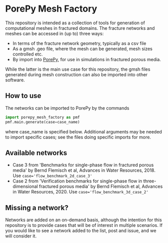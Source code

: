 # PorePy Mesh Factory
This repository is intended as a collection of tools for generation of computational meshes in fractured domains. The fracture networks and meshes can be accessed in (up to) three ways:
* In terms of the fracture network geometry, typically as a csv file
* As a gmsh .geo file, where the mesh can be generated, mesh sizes controlled etc.
* By import into [PorePy](https://github.com/pmgbergen/porepy), for use in simulations in fractured porous media.

While the latter is the main use case for this repository, the gmsh files generated during mesh construction can also be imported into other software.


## How to use
The networks can be imported to PorePy by the commands

```python
import porepy_mesh_factory as pmf
pmf.main.generate(case=case_name)
```

where case_name is specified below. Additional arguments may be needed to import specific cases; see the files doing specific imports for more.

## Available networks

* Case 3 from 'Benchmarks for single-phase flow in fractured porous media' by Bernd Flemisch et al, Advances in Water Resources, 2018. Use `case='flow_benchmark_2d_case_3'`
* Case 2 from 'Verification benchmarks for single-phase flow in three-dimensional fractured porous media' by Bernd Flemisch et al, Advances in Water Resources, 2020. Use `case='flow_benchmark_3d_case_2'`

## Missing a network?
Networks are added on an on-demand basis, although the intention for this repository is to provide cases that will be of interest in multiple scenarios. If you would like to see a network added to the list, post and issue, and we will consider it.
